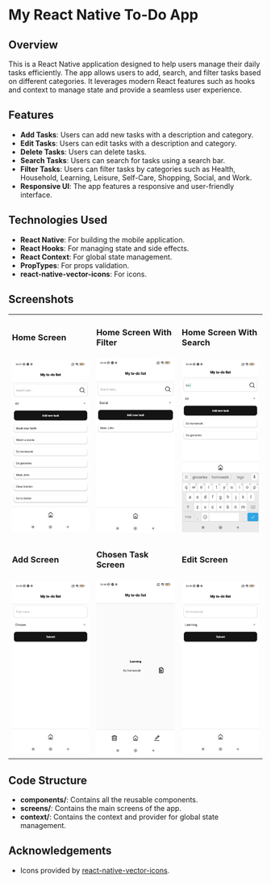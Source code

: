 # My React Native To-Do App

## Overview

This is a React Native application designed to help users manage their daily tasks efficiently. The app allows users to add, search, and filter tasks based on different categories. It leverages modern React features such as hooks and context to manage state and provide a seamless user experience.

## Features

- **Add Tasks**: Users can add new tasks with a description and category.
- **Edit Tasks**: Users can edit tasks with a description and category.
- **Delete Tasks**: Users can delete tasks.
- **Search Tasks**: Users can search for tasks using a search bar.
- **Filter Tasks**: Users can filter tasks by categories such as Health, Household, Learning, Leisure, Self-Care, Shopping, Social, and Work.
- **Responsive UI**: The app features a responsive and user-friendly interface.

## Technologies Used

- **React Native**: For building the mobile application.
- **React Hooks**: For managing state and side effects.
- **React Context**: For global state management.
- **PropTypes**: For props validation.
- **react-native-vector-icons**: For icons.

## Screenshots

<table>
  <tr>
    <td><h3>Home Screen</h3></td>
    <td><h3>Home Screen With Filter</h3></td>
    <td><h3>Home Screen With Search</h3></td>
  </tr>
  <tr>
    <td><img src="screenshots/HomeScreen.jpg" alt="Home Screen" width="250"/></td>
    <td><img src="screenshots/HomeScreenWithFilter.jpg" alt="Home Screen With Filter" width="250"/></td>
    <td><img src="screenshots/HomeScreenWithSearch.jpg" alt="Home Screen With Search" width="250"/></td>
  </tr>
  <tr>
    <td><h3>Add Screen</h3></td>
    <td><h3>Chosen Task Screen</h3></td>
    <td><h3>Edit Screen</h3></td>
  </tr>
  <tr>
    <td><img src="screenshots/AddScreen.jpg" alt="Add Screen" width="250"/></td>
    <td><img src="screenshots/ChosenTaskScreen.jpg" alt="Chosen Task Screen" width="250"/></td>
    <td><img src="screenshots/EditScreen.jpg" alt="Edit Screen" width="250"/></td>
  </tr>
</table>


## Code Structure

- **components/**: Contains all the reusable components.
- **screens/**: Contains the main screens of the app.
- **context/**: Contains the context and provider for global state management.

## Acknowledgements

- Icons provided by [react-native-vector-icons](https://github.com/oblador/react-native-vector-icons).

